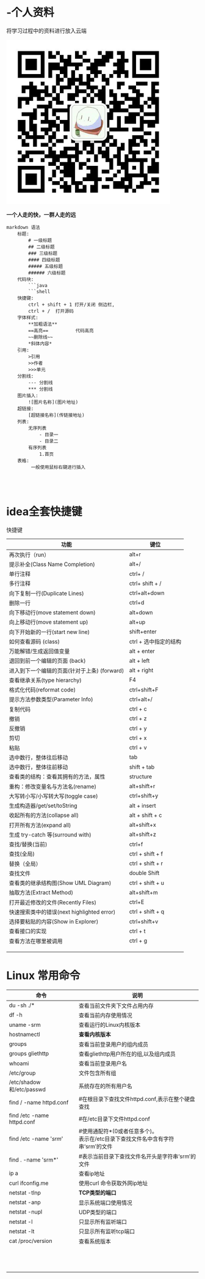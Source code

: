 # -个人资料
将学习过程中的资料进行放入云端

![我的微信](.\img\wechart.jpg)

**一个人走的快，一群人走的远**



```shell
markdown 语法
	标题:
		# 一级标题
		## 二级标题
		### 三级标题
		#### 四级标题
		##### 五级标题
		###### 六级标题
	代码块:
		```java 
		```shell
    快捷键:
    	ctrl + shift + 1 打开/关闭 侧边栏,
    	ctrl + /  打开源码
    字体样式:
    	**加粗语法**
    	==高亮==			代码高亮
    	~~删除线~~
    	*斜体内容*
    引用:
    	>引用
    	>>作者
    	>>>单元
    分割线:
    	--- 分割线
    	*** 分割线
    图片插入:
    	![图片名称](图片地址)
    超链接:
    	[超链接名称](传链接地址)
    列表:
    	无序列表
    		- 目录一
    		- 目录二
    	有序列表
    		1.首页
    表格:
    	 一般使用鼠标右键进行插入
   	
    	


```







# idea全套快捷键



快捷键

| 功能                                         | 键位                  |
| -------------------------------------------- | --------------------- |
| 再次执行（run）                              | alt+r                 |
| 提示补全(Class Name Completion)              | alt+/                 |
| 单行注释                                     | ctrl+ /               |
| 多行注释                                     | ctrl+ shift + /       |
| 向下复制一行(Duplicate Lines)                | ctrl+alt+down         |
| 删除一行                                     | ctrl+d                |
| 向下移动行(move statement down)              | alt+down              |
| 向上移动行(move statement up)                | alt+up                |
| 向下开始新的一行(start new line)             | shift+enter           |
| 如何查看源码 (class)                         | ctrl + 选中指定的结构 |
| 万能解错/生成返回值变量                      | alt + enter           |
| 退回到前一个编辑的页面 (back)                | alt + left            |
| 进入到下一个编辑的页面(针对于上条) (forward) | alt + right           |
| 查看继承关系(type hierarchy)                 | F4                    |
| 格式化代码(reformat code)                    | ctrl+shift+F          |
| 提示方法参数类型(Parameter Info)             | ctrl+alt+/            |
| 复制代码                                     | ctrl + c              |
| 撤销                                         | ctrl + z              |
| 反撤销                                       | ctrl + y              |
| 剪切                                         | ctrl + x              |
| 粘贴                                         | ctrl + v              |
| 选中数行，整体往后移动                       | tab                   |
| 选中数行，整体往前移动                       | shift + tab           |
| 查看类的结构：查看其拥有的方法，属性         | structure             |
| 重构：修改变量名与方法名(rename)             | alt+shift+r           |
| 大写转小写/小写转大写(toggle case)           | ctrl+shift+y          |
| 生成构造器/get/set/toString                  | alt + insert          |
| 收起所有的方法(collapse all)                 | alt + shift + c       |
| 打开所有方法(expand all)                     | alt+shift+x           |
| 生成 try-catch 等(surround with)             | alt+shift+z           |
| 查找/替换(当前)                              | ctrl+f                |
| 查找(全局)                                   | ctrl + shift + f      |
| 替换（全局）                                 | ctrl + shift + r      |
| 查找文件                                     | double Shift          |
| 查看类的继承结构图(Show UML Diagram)         | ctrl + shift + u      |
| 抽取方法(Extract Method)                     | alt+shift+m           |
| 打开最近修改的文件(Recently Files)           | ctrl+E                |
| 快速搜索类中的错误(next highlighted error)   | ctrl + shift + q      |
| 选择要粘贴的内容(Show in Explorer)           | ctrl+shift+v          |
| 查看接口的实现                               | ctrl + t              |
| 查看方法在哪里被调用                         | ctrl + g              |
|                                              |                       |
|                                              |                       |
|                                              |                       |







# Linux 常用命令



| 命令                       | 说明                                                         |
| -------------------------- | ------------------------------------------------------------ |
| du -sh ./*                 | 查看当前文件夹下文件占用内存                                 |
| df -h                      | 查看当前内存使用情况                                         |
| uname -srm                 | 查看运行的Linux内核版本                                      |
| hostnamectl                | **查看内核版本**                                             |
| groups                     | 查看当前登录用户的组内成员                                   |
| groups gliethttp           | 查看gliethttp用户所在的组,以及组内成员                       |
| whoami                     | 查看当前登录用户名                                           |
| /etc/group                 | 文件包含所有组                                               |
| /etc/shadow和/etc/passwd   | 系统存在的所有用户名                                         |
| find / -name httpd.conf    | #在根目录下查找文件httpd.conf,表示在整个硬盘查找             |
| find /etc -name httpd.conf | #在/etc目录下文件httpd.conf                                  |
| find /etc -name '*srm*'    | #使用通配符*(0或者任意多个)。<br />表示在/etc目录下查找文件名中含有字符串‘srm’的文件 |
| find . -name 'srm*'        | #表示当前目录下查找文件名开头是字符串‘srm’的文件             |
| ip a                       | 查看ip地址                                                   |
| curl ifconfig.me           | 使用curl 命令获取外网ip地址                                  |
| netstat -tlnp              | **TCP类型的端口**                                            |
| netstat -anp               | 显示系统端口使用情况                                         |
| netstat -nupl              | UDP类型的端口                                                |
| netstat -l                 | 只显示所有监听端口                                           |
| netstat -lt                | 只显示所有监听tcp端口                                        |
| cat /proc/version          | 查看系统版本                                                 |
|                            |                                                              |
|                            |                                                              |
|                            |                                                              |
|                            |                                                              |
|                            |                                                              |
|                            |                                                              |
|                            |                                                              |
|                            |                                                              |
|                            |                                                              |
|                            |                                                              |
|                            |                                                              |
|                            |                                                              |
|                            |                                                              |

